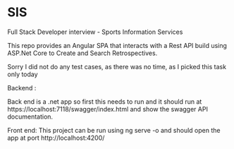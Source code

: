 # SIS
Full Stack Developer interview - Sports Information Services

This repo provides an Angular SPA that interacts with a Rest API build using ASP.Net Core to Create and Search Retrospectives.

Sorry I did not do any test cases, as there was no time, as I picked this task only today 

Backend :

Back end is a .net app so first this needs to run and it should run at https://localhost:7118/swagger/index.html and show the swagger API documentation.


Front end: 
This project can be run using ng serve -o and should open the app at port http://localhost:4200/